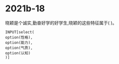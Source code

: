# 2021b-18
晓颖是个诚实,勤奋好学的好学生,晓颖的这些特征属于( )。
```meta-bind
INPUT[select(
option(性格),
option(能力),
option(气质),
option(认知)
)]
```
